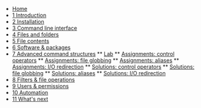 <!-- docs/_sidebar.md -->
* [Home](/)
* [1 Introduction](./01_introduction/01_course.md)
* [2 Installation](./02_installation/01_course.md)
* [3 Command line interface](./03_commandline/01_course.md)
* [4 Files and folders](./04_filesandfolders/01_course.md)
* [5 File contents](./05_filecontents/01_course.md)
* [6 Software & packages](./06_software/01_course.md)
* [7 Advanced command structures](./07_advancedcommands/01_course.md)
** [Lab](./07_advancedcommands/02_lab.md)
** [Assignments: control operators](./07_advancedcommands/exercises/control_operators/99_exercises.md)
** [Assignments: file globbing](./07_advancedcommands/exercises/file_globbing/99_exercises.md)
** [Assignments: aliases](./07_advancedcommands/exercises/aliases/99_exercises.md)
** [Assignments: I/O redirection](./07_advancedcommands/exercises/io_redirection/99_exercises.md)
** [Solutions: control operators](./07_advancedcommands/exercises/control_operators/100_solutions.md)
** [Solutions: file globbing](./07_advancedcommands/exercises/file_globbing/100_solutions.md)
** [Solutions: aliases](./07_advancedcommands/exercises/aliases/100_solutions.md)
** [Solutions: I/O redirection](./07_advancedcommands/exercises/io_redirection/100_solutions.md)
* [8 Filters & file operations ](./08_filters/01_course.md)
* [9 Users & permissions](./09_usersandpermissions/01_course.md)
* [10 Automation](./10_automation/01_course.md)
* [11 What's next](./11_next/01_course.md)

